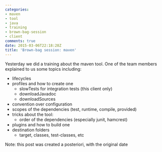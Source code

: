 ```yaml
---
categories:
- maven
- tool
- java
- training
- brown-bag-session
- client
comments: true
date: 2015-03-06T22:18:28Z
title: 'Brown-bag session: maven'
---
```


Yesterday we did a training about the maven tool. One of the team members explained to us some topics including:

  * lifecycles 
  * profiles and how to create one
    * slowTests for integration tests (this client only)
    * downloadJavadoc
    * downloadSources
  * convention over configuration
  * scopes of the dependencies (test, runtime, compile, provided)
  * tricks about the tool:
    * order of the dependencies (especially junit, hamcrest)
  * plugins and how to build one
  * destination folders
    * target, classes, test-classes, etc 


Note: this post was created a posteriori, with the original date
  